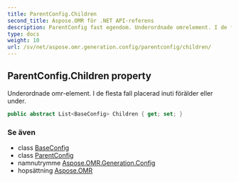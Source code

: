 ```yaml
---
title: ParentConfig.Children
second_title: Aspose.OMR för .NET API-referens
description: ParentConfig fast egendom. Underordnade omrelement. I de flesta fall placerad inuti förälder eller under.
type: docs
weight: 10
url: /sv/net/aspose.omr.generation.config/parentconfig/children/
---
```

## ParentConfig.Children property

Underordnade omr-element. I de flesta fall placerad inuti förälder eller under.

```csharp
public abstract List<BaseConfig> Children { get; set; }
```

### Se även

* class [BaseConfig](../../baseconfig/)
* class [ParentConfig](../)
* namnutrymme [Aspose.OMR.Generation.Config](../../parentconfig/)
* hopsättning [Aspose.OMR](../../../)


